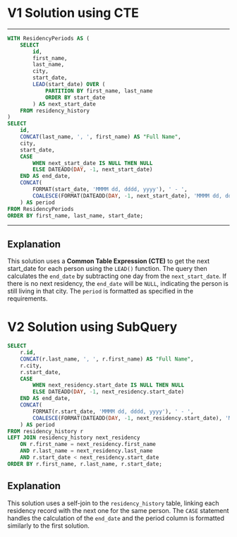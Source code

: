 # **V1 Solution using CTE** 

---

```sql
WITH ResidencyPeriods AS (
    SELECT 
        id,
        first_name,
        last_name,
        city,
        start_date,
        LEAD(start_date) OVER (
            PARTITION BY first_name, last_name 
            ORDER BY start_date
        ) AS next_start_date
    FROM residency_history
)
SELECT 
    id,
    CONCAT(last_name, ', ', first_name) AS "Full Name",
    city,
    start_date,
    CASE 
        WHEN next_start_date IS NULL THEN NULL 
        ELSE DATEADD(DAY, -1, next_start_date) 
    END AS end_date,
    CONCAT(
        FORMAT(start_date, 'MMMM dd, dddd, yyyy'), ' - ',
        COALESCE(FORMAT(DATEADD(DAY, -1, next_start_date), 'MMMM dd, dddd, yyyy'), 'Now')
    ) AS period
FROM ResidencyPeriods
ORDER BY first_name, last_name, start_date;
```

---

## **Explanation**
This solution uses a **Common Table Expression (CTE)** to get the next start_date for each person using the `LEAD()` function.
The query then calculates the `end_date` by subtracting one day from the `next_start_date`. If there is no next residency, the `end_date` will be `NULL`, indicating the person is still living in that city.
The `period` is formatted as specified in the requirements.

# **V2 Solution using SubQuery** 

```sql
SELECT 
    r.id,
    CONCAT(r.last_name, ', ', r.first_name) AS "Full Name",
    r.city,
    r.start_date,
    CASE 
        WHEN next_residency.start_date IS NULL THEN NULL
        ELSE DATEADD(DAY, -1, next_residency.start_date) 
    END AS end_date,
    CONCAT(
        FORMAT(r.start_date, 'MMMM dd, dddd, yyyy'), ' - ',
        COALESCE(FORMAT(DATEADD(DAY, -1, next_residency.start_date), 'MMMM dd, dddd, yyyy'), 'Now')
    ) AS period
FROM residency_history r
LEFT JOIN residency_history next_residency
    ON r.first_name = next_residency.first_name
    AND r.last_name = next_residency.last_name
    AND r.start_date < next_residency.start_date
ORDER BY r.first_name, r.last_name, r.start_date;
```
## **Explanation**
This solution uses a self-join to the `residency_history` table, linking each residency record with the next one for the same person. The `CASE` statement handles the calculation of the `end_date` and the period column is formatted similarly to the first solution.
